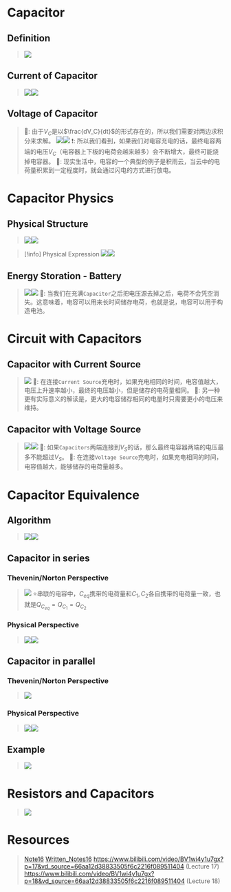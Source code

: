 # Capacitor
## Definition
> ![](1_Capacitors.assets/image-20230318182625389.png)


## Current of Capacitor
> ![](1_Capacitors.assets/image-20230318182724947.png)![](1_Capacitors.assets/image-20230318182742590.png)



## Voltage of Capacitor
> 🔔: 由于$V_C$是以$\frac{dV_C}{dt}$的形式存在的，所以我们需要对两边求积分来求解。
> ![](1_Capacitors.assets/image-20230318182930018.png)![](1_Capacitors.assets/image-20230318182939540.png)
> ❗: 所以我们看到，如果我们对电容充电的话，最终电容两端的电压$V_C$（电容器上下板的电荷会越来越多）会不断增大，最终可能烧掉电容器。
> 🔔: 现实生活中，电容的一个典型的例子是积雨云，当云中的电荷量积累到一定程度时，就会通过闪电的方式进行放电。




# Capacitor Physics
## Physical Structure
> ![](1_Capacitors.assets/image-20230318211748336.png)![](1_Capacitors.assets/image-20230318212613762.png)

>[!info] Physical Expression
> ![](1_Capacitors.assets/image-20230318211910711.png)![](1_Capacitors.assets/image-20230318211929472.png)




## Energy Storation - Battery
> ![](1_Capacitors.assets/image-20230318211831085.png)![](1_Capacitors.assets/image-20230318212013409.png)
> 🔔: 当我们在充满`Capacitor`之后把电压源去掉之后，电荷不会凭空消失。这意味着，电容可以用来长时间储存电荷，也就是说，电容可以用于构造电池。





# Circuit with Capacitors
##  Capacitor with Current Source
> ![](1_Capacitors.assets/image-20230318194623125.png)
> 🔔: 在连接`Current Source`充电时，如果充电相同的时间，电容值越大，电压上升速率越小，最终的电压越小，但是储存的电荷量相同。
> 🔔: 另一种更有实际意义的解读是，更大的电容储存相同的电量时只需要更小的电压来维持。




## Capacitor with Voltage Source
> ![](1_Capacitors.assets/image-20230318193139727.png)![](1_Capacitors.assets/image-20230318194843383.png)
> 🔔: 如果`Capacitors`两端连接到$V_S$的话，那么最终电容器两端的电压最多不能超过$V_S$。
> 🔔: 在连接`Voltage Source`充电时，如果充电相同的时间，电容值越大，能够储存的电荷量越多。

 

# Capacitor Equivalence
## Algorithm
> ![](1_Capacitors.assets/image-20230318195531672.png)![](1_Capacitors.assets/image-20230318195512199.png)


## Capacitor in series
### Thevenin/Norton Perspective
> ![](1_Capacitors.assets/image-20230318200622083.png)
> ⭐串联的电容中，$C_{eq}$携带的电荷量和$C_1,C_2$各自携带的电荷量一致，也就是$Q_{C_{eq}}=Q_{C_1}=Q_{C_2}$



### Physical Perspective
> ![](1_Capacitors.assets/image-20230318212508954.png)![](1_Capacitors.assets/image-20230318212517962.png)






## Capacitor in parallel
### Thevenin/Norton Perspective
> ![](1_Capacitors.assets/image-20230318200605752.png)


### Physical Perspective
> ![](1_Capacitors.assets/image-20230318212446237.png)![](1_Capacitors.assets/image-20230318212455432.png)






## Example
> ![](1_Capacitors.assets/image-20230318200738612.png)



# Resistors and Capacitors
> ![](1_Capacitors.assets/image-20230318200754784.png)





# Resources
> [Note16](Typed_Notes/Note16.pdf)
> [Written_Notes16](Typed_Notes/Written_Notes16.pdf)
> https://www.bilibili.com/video/BV1wi4y1u7gx?p=17&vd_source=66aa12d38833505f6c2216f089511404 (Lecture 17)
> https://www.bilibili.com/video/BV1wi4y1u7gx?p=18&vd_source=66aa12d38833505f6c2216f089511404 (Lecture 18)


